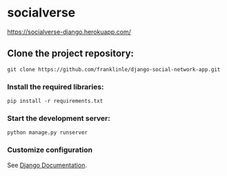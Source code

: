 # socialverse
https://socialverse-django.herokuapp.com/

## Clone the project repository:
```
git clone https://github.com/franklinle/django-social-network-app.git
```

### Install the required libraries:
```
pip install -r requirements.txt
```

### Start the development server:
```
python manage.py runserver
```

### Customize configuration
See [Django Documentation](https://docs.djangoproject.com/en/3.2/topics/settings/).